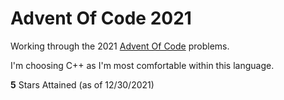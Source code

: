# Advent Of Code 2021

Working through the 2021 [Advent Of Code](https://adventofcode.com/) problems.

I'm choosing C++ as I'm most comfortable within this language.

**5** Stars Attained (as of 12/30/2021)